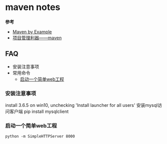 # maven notes

**参考**
- [Maven by Example][Maven by Example]
- [项目管理利器——maven][项目管理利器——maven]

[Maven by Example]:http://books.sonatype.com/mvnex-book/reference/index.html
[项目管理利器——maven]:http://www.imooc.com/learn/443


## FAQ
+ 安装注意事项
+ 常用命令
  - [启动一个简单web工程](#启动一个简单web工程)


### 安装注意事项
install 3.6.5 on win10, unchecking 'Install launcher for all users'
安装mysql访问客户端
pip install mysqlclient
### 启动一个简单web工程
```
python -m SimpleHTTPServer 8000
```


